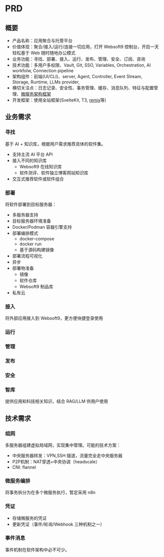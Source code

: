 # PRD

## 概要

- 产品名称：应用聚合与托管平台
- 价值体现：聚合/接入/运行/连接一切应用，打开 Websoft9 控制台，开启一天轻松基于 Web 随时随地办公模式
- 业务功能：寻找、部署、接入、运行、发布、管理、安全、订阅、咨询
- 技术功能：多用户多权限、Vault, Git, SSO, Variables, Orchestration, AI workfolw, Connection pipeline
- 架构组件：前端(UI/CLI)、server, Agent, Controller, Event Stream, Storage, Runtime, LLMs provider, 
- 横切关注点：日志记录、安全性、事务管理、缓存、消息队列、特征与配置管理、[微服务架构框架](https://microservices.io/)
- 开发框架：使用全站框架(SvelteKit, T3, [remix](https://remix.run/)等)

## 业务需求

### 寻找

基于 AI + 知识库，根据用户需求推荐具体的软件集。

- 支持主流 AI 平台 API
- 接入不同的知识库
  - Websoft9 在线知识库
  - 软件测评、软件独立博客网站知识库
- 交互式推荐软件或软件组合

### 部署

将软件部署到目标服务器：

- 多服务器支持
- 目标服务器环境准备
- Docker/Podman 容器引擎支持
- 部署编排模式
  - docker-compose
  - docker run
  - 基于源码构建镜像
- 部署流程可视化
- 异步
- 部署物准备
  - 镜像
  - 软件仓库
  - Websoft9 制品库
- 私有云

### 接入

将外部应用接入到 Websoft9，更方便快捷登录使用

### 运行

### 管理

### 发布

### 安全

### 智库

提供应用和科技相关知识，结合 RAG/LLM 供用户使用

## 技术需求

### 组网

多服务器组建虚拟局域网，实现集中管理。可能的技术方案：
- 中央服务器转发：VPN,SSH 隧道，流量完全走中央服务器
- P2P机制：NAT穿透+中央协调（headscale）
- CNI: flannel

### 微服务编排

将事务拆分为在多个微服务执行，暂定采用 n8n

### 凭证

- 存储微服务的凭证
- 更新凭证（事件/轮询/Webhook 三种机制之一）

### 事件消息

事件机制在软件架构中必不可少。






